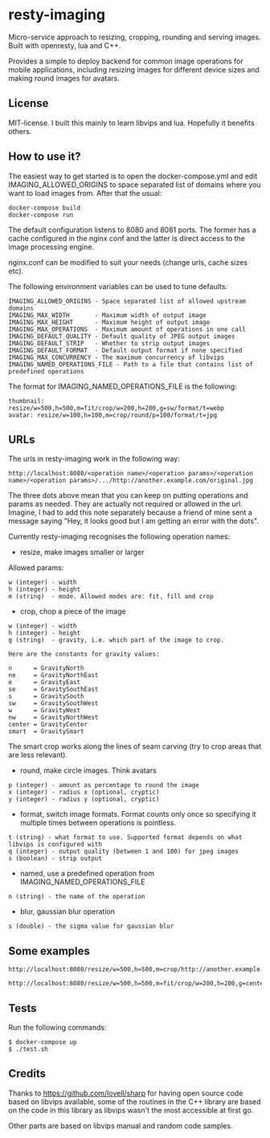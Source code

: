 resty-imaging
=============

Micro-service approach to resizing, cropping, rounding and serving images. 
Built with openresty, lua and C++.

Provides a simple to deploy backend for common image operations for mobile
applications, including resizing images for different device sizes and making
round images for avatars. 


License
-------

MIT-license. I built this mainly to learn libvips and lua. Hopefully it benefits others.


How to use it?
--------------

The easiest way to get started is to open the docker-compose.yml and edit
IMAGING_ALLOWED_ORIGINS to space separated list of domains where you want
to load images from. After that the usual:

```
docker-compose build
docker-compose run
```

The default configuration listens to 8080 and 8081 ports. The former has a 
cache configured in the nginx conf and the latter is direct access to the 
image processing engine.

nginx.conf can be modified to suit your needs (change urls, cache sizes etc).

The following environment variables can be used to tune defaults:

```
IMAGING_ALLOWED_ORIGINS - Space separated list of allowed upstream domains
IMAGING_MAX_WIDTH       - Maximum width of output image
IMAGING_MAX_HEIGHT      - Maximum height of output image
IMAGING_MAX_OPERATIONS  - Maximum amount of operations in one call
IMAGING_DEFAULT_QUALITY - Default quality of JPEG output images
IMAGING_DEFAULT_STRIP   - Whether to strip output images
IMAGING_DEFAULT_FORMAT  - Default output format if none specified
IMAGING_MAX_CONCURRENCY - The maximum concurrency of libvips
IMAGING_NAMED_OPERATIONS_FILE - Path to a file that contains list of predefined operations
```

The format for IMAGING_NAMED_OPERATIONS_FILE is the following:

```
thumbnail: resize/w=500,h=500,m=fit/crop/w=200,h=200,g=sw/format/t=webp
avatar: resize/w=100,h=100,m=crop/round/p=100/format/t=jpg
```



URLs
----

The urls in resty-imaging work in the following way:

```
http://localhost:8080/<operation name>/<operation params>/<operation name>/<operation params>/.../http://another.example.com/original.jpg
```

The three dots above mean that you can keep on putting operations and params as needed.
They are actually not required or allowed in the url. Imagine, I had to add this note
separately because a friend of mine sent a message saying "Hey, it looks good but I am getting
an error with the dots".

Currently resty-imaging recognises the following operation names:

* resize, make images smaller or larger

Allowed params:

```
w (integer) - width 
h (integer) - height
m (string)  - mode. Allowed modes are: fit, fill and crop
```

* crop, chop a piece of the image

```
w (integer) - width
h (integer) - height
g (string)  - gravity, i.e. which part of the image to crop.

Here are the constants for gravity values:

n      = GravityNorth
ne     = GravityNorthEast
e      = GravityEast
se     = GravitySouthEast
s      = GravitySouth
sw     = GravitySouthWest
w      = GravityWest
nw     = GravityNorthWest
center = GravityCenter
smart  = GravitySmart
```

The smart crop works along the lines of seam carving (try to crop areas that are less relevant).


* round, make circle images. Think avatars

```
p (integer) - amount as percentage to round the image
x (integer) - radius x (optional, cryptic)
y (integer) - radius y (optional, cryptic)

```

* format, switch image formats. Format counts only once so specifying it multiple times between operations is pointless.

```
t (string) - what format to use. Supported format depends on what libvips is configured with
q (integer) - output quality (between 1 and 100) for jpeg images
s (boolean) - strip output
```

* named, use a predefined operation from IMAGING_NAMED_OPERATIONS_FILE

```
n (string) - the name of the operation
```

* blur, gaussian blur operation

```
s (double) - the sigma value for gaussian blur
```

Some examples
-------------

```
http://localhost:8080/resize/w=500,h=500,m=crop/http://another.example.com/original.jpg
```

```
http://localhost:8080/resize/w=500,h=500,m=fit/crop/w=200,h=200,g=center/format/t=png/http://another.example.com/original.jpg
```

Tests
-----

Run the following commands:

```
$ docker-compose up
$ ./test.sh
```

Credits
-------

Thanks to https://github.com/lovell/sharp for having open source code based on libvips available,
some of the routines in the C++ library are based on the code in this library as libvips wasn't
the most accessible at first go.

Other parts are based on libvips manual and random code samples.







